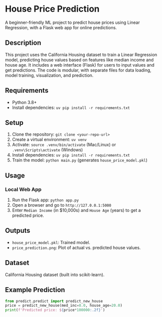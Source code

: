 # House Price Prediction

A beginner-friendly ML project to predict house prices using Linear Regression, with a Flask web app for online predictions.

## Description

This project uses the California Housing dataset to train a Linear Regression model, predicting house values based on features like median income and house age. It includes a web interface (Flask) for users to input values and get predictions. The code is modular, with separate files for data loading, model training, visualization, and prediction.

## Requirements

- Python 3.8+
- Install dependencies: `uv pip install -r requirements.txt`

## Setup

1. Clone the repository: `git clone <your-repo-url>`
2. Create a virtual environment: `uv venv`
3. Activate: `source .venv/bin/activate` (Mac/Linux) or `.venv\Scripts\activate` (Windows)
4. Install dependencies: `uv pip install -r requirements.txt`
5. Train the model: `python main.py` (generates `house_price_model.pkl`)

## Usage

### Local Web App

1. Run the Flask app: `python app.py`
2. Open a browser and go to `http://127.0.0.1:5000`
3. Enter `Median Income` (in $10,000s) and `House Age` (years) to get a predicted price.

## Outputs

- `house_price_model.pkl`: Trained model.
- `price_prediction.png`: Plot of actual vs. predicted house values.

## Dataset

California Housing dataset (built into scikit-learn).

## Example Prediction

```python
from predict.predict import predict_new_house
price = predict_new_house(med_inc=8.0, house_age=20.0)
print(f'Predicted price: ${price*100000:.2f}')
```
